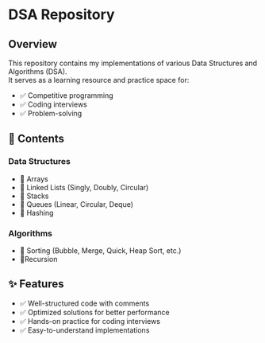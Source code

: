 # DSA Repository

## Overview
This repository contains my implementations of various Data Structures and Algorithms (DSA).  
It serves as a learning resource and practice space for:

- ✅ Competitive programming
- ✅ Coding interviews
- ✅ Problem-solving

## 📂 Contents
### Data Structures
- 📌 Arrays
- 📌 Linked Lists (Singly, Doubly, Circular)
- 📌 Stacks
- 📌 Queues (Linear, Circular, Deque)
- 📌 Hashing
### Algorithms
- 📌 Sorting (Bubble, Merge, Quick, Heap Sort, etc.)
- 📌Recursion 

## ✨ Features
- ✅ Well-structured code with comments
- ✅ Optimized solutions for better performance
- ✅ Hands-on practice for coding interviews
- ✅ Easy-to-understand implementations
